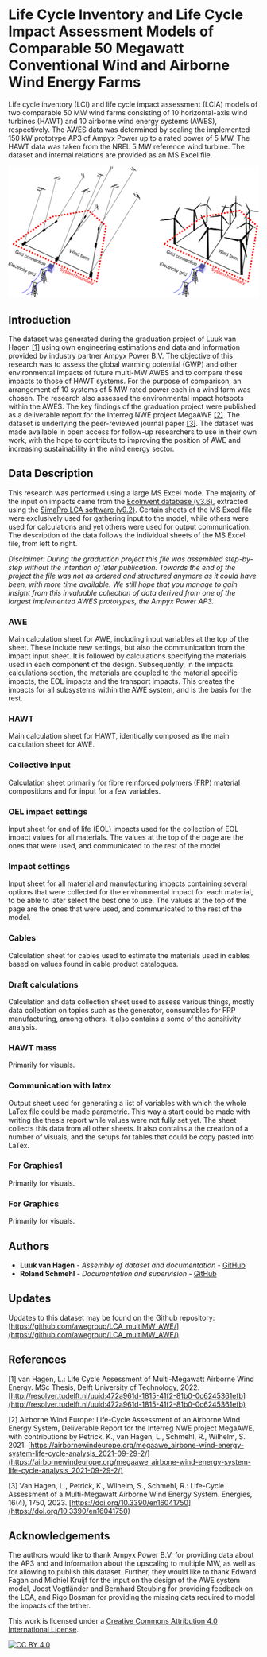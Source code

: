 # Life Cycle Inventory and Life Cycle Impact Assessment Models of Comparable 50 Megawatt Conventional Wind and Airborne Wind Energy Farms

Life cycle inventory (LCI) and life cycle impact assessment (LCIA) models of two comparable 50 MW wind farms consisting of 10 horizontal-axis wind turbines (HAWT) and 10 airborne wind energy systems (AWES), respectively. The AWES data was determined by scaling the implemented 150 kW prototype AP3 of Ampyx Power up to a rated power of 5 MW. The HAWT data was taken from the NREL 5 MW reference wind turbine. The dataset and internal relations are provided as an MS Excel file. 

![](wind-farms.png)

## Introduction

The dataset was generated during the graduation project of Luuk van Hagen [[1]](#References) using own engineering estimations and data and information provided by industry partner Ampyx Power B.V. The objective of this research was to assess the global warming potential (GWP) and other environmental impacts of future multi-MW AWES and to compare these impacts to those of HAWT systems. For the purpose of comparison, an arrangement of 10 systems of 5 MW rated power each in a wind farm was chosen. The research also assessed the environmental impact hotspots within the AWES. The key findings of the graduation project were published as a deliverable report for the Interreg NWE project MegaAWE [[2]](#References). The dataset is underlying the peer-reviewed journal paper [[3]](#References). The dataset was made available in open access for follow-up researchers to use in their own work, with the hope to contribute to improving the position of AWE and increasing sustainability in the wind energy sector.

## Data Description

This research was performed using a large MS Excel mode. The majority of the input on impacts came from the [EcoInvent database (v3.6)](https://ecoinvent.org/the-ecoinvent-database/data-releases/ecoinvent-3-6/), extracted using the [SimaPro LCA software (v9.2)](https://simapro.com/wp-content/uploads/2021/07/FullUpdateInstructionsToSimaPro920.pdf). 
Certain sheets of the MS Excel file were exclusively used for gathering input to the model, while others were used for calculations and yet others were used for output communication. The description of the data follows the individual sheets of the MS Excel file, from left to right.

*Disclaimer: During the graduation project this file was assembled step-by-step without the intention of later publication. Towards the end of the project the file was not as ordered and structured anymore as it could have been, with more time available. We still hope that you manage to gain insight from this invaluable collection of data derived from one of the largest implemented AWES prototypes, the Ampyx Power AP3.*

### AWE

Main calculation sheet for AWE, including input variables at the top of the sheet. These include new settings, but also the communication from the impact input sheet. It is followed by calculations specifying the materials used in each component of the design. Subsequently, in the impacts calculations section, the materials are coupled to the material specific impacts, the EOL impacts and the transport impacts. This creates the impacts for all subsystems within the AWE system, and is the basis for the rest.

### HAWT

Main calculation sheet for HAWT, identically composed as the main calculation sheet for AWE.

### Collective input

Calculation sheet primarily for fibre reinforced polymers (FRP) material compositions and for input for a few variables.	

### OEL impact settings

Input sheet for end of life (EOL) impacts used for the collection of EOL impact values for all materials. The values at the top of the page are the ones that were used, and communicated to the rest of the model
			
### Impact settings

Input sheet for all material and manufacturing impacts containing several options that were collected for the environmental impact for each material, to be able to later select the best one to use. The values at the top of the page are the ones that were used, and communicated to the rest of the model.

### Cables

Calculation sheet for cables used to estimate the materials used in cables based on values found in cable product catalogues. 

### Draft calculations

Calculation and data collection sheet used to assess various things, mostly data collection on topics such as the generator, consumables for FRP manufacturing, among others. It also contains a some of the sensitivity analysis.

### HAWT mass

Primarily for visuals. 

### Communication with latex

Output sheet used for generating a list of variables with which the whole LaTex file could be made parametric. This way a start could be made with writing the thesis report while values were not fully set yet. The sheet collects this data from all other sheets. It also contains a the creation of a number of visuals, and the setups for tables that could be copy pasted into LaTex.

### For Graphics1

Primarily for visuals.

### For Graphics

Primarily for visuals.
	
## Authors

* **Luuk van Hagen** - *Assembly of dataset and documentation* - [GitHub](https://github.com/lvanhagen)
* **Roland Schmehl** - *Documentation and supervision* - [GitHub](https://github.com/rschmehl)

## Updates

Updates to this dataset may be found on the Github repository: [https://github.com/awegroup/LCA_multiMW_AWE/](https://github.com/awegroup/LCA_multiMW_AWE/).

## References

[1] van Hagen, L.: Life Cycle Assessment of Multi-Megawatt Airborne Wind Energy. MSc Thesis, Delft University of Technology, 2022. [http://resolver.tudelft.nl/uuid:472a961d-1815-41f2-81b0-0c6245361efb](http://resolver.tudelft.nl/uuid:472a961d-1815-41f2-81b0-0c6245361efb)

[2] Airborne Wind Europe: Life-Cycle Assessment of an Airborne Wind Energy System, Deliverable Report for the Interreg NWE project MegaAWE, with contributions by Petrick, K., van Hagen, L., Schmehl, R., Wilhelm, S. 2021.
[https://airbornewindeurope.org/megaawe_airbone-wind-energy-system-life-cycle-analysis_2021-09-29-2/](https://airbornewindeurope.org/megaawe_airbone-wind-energy-system-life-cycle-analysis_2021-09-29-2/)

[3] Van Hagen, L., Petrick, K., Wilhelm, S., Schmehl, R.: Life-Cycle Assessment of a Multi-Megawatt Airborne Wind Energy System. Energies, 16(4), 1750, 2023. [https://doi.org/10.3390/en16041750](https://doi.org/10.3390/en16041750)

## Acknowledgements

The authors would like to thank Ampyx Power B.V. for providing data about the AP3 and and information about the upscaling to multiple MW, as well as for allowing to publish this dataset. Further, they would like to thank Edward Fagan and Michiel Kruijf for the input on the design of the AWE system model, Joost Vogtländer and Bernhard Steubing for providing feedback on the LCA, and Rigo Bosman for providing the missing data required to model the impacts of the tether.

This work is licensed under a
[Creative Commons Attribution 4.0 International License][cc-by].

[![CC BY 4.0][cc-by-image]][cc-by]

[cc-by]: http://creativecommons.org/licenses/by/4.0/
[cc-by-image]: https://i.creativecommons.org/l/by/4.0/88x31.png
[cc-by-shield]: https://img.shields.io/badge/License-CC%20BY%204.0-lightgrey.svg
